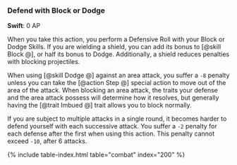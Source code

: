 ### Defend with Block or Dodge
**Swift**: 0 AP

When you take this action, you perform a Defensive Roll with your Block or Dodge Skills. If you are wielding a shield, you can add its bonus to [@skill Block @], or half its bonus to Dodge. Additionally, a shield reduces penalties with blocking projectiles.

When using [@skill Dodge @] against an area attack, you suffer a `-8` penalty unless you can take the [@action Step @] special action to move out of the area of the attack. When blocking an area attack, the traits your defense and the area attack possess will determine how it resolves, but generally having the [@trait Imbued @] trait allows you to block normally.

If you are subject to multiple attacks in a single round, it becomes harder to defend yourself with each successive attack. You suffer a `-2` penalty for each defense after the first when using this action. This penalty cannot exceed `-10`, after 6 attacks.

{% include table-index.html table="combat" index="200" %}